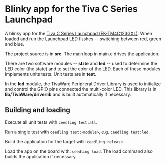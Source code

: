 # Blinky app for the Tiva C Series Launchpad

A blinky app for the [Tiva C Series Launchpad (EK-TM4C123GXL)](http://www.ti.com/ww/en/launchpad/launchpads-connected-ek-tm4c123gxl.html). When loaded and run the Launchpad LED flashes -- switching between red, green and blue.

The project source is in **src**. The main loop in main.c drives the application.

There are two software modules -- **state** and **led** -- used to determine the LED color (the state) and to set the color of the LED. Each of these modules implements units tests. Unit tests are in **test**.

In the **led** module, the TivaWare Peripheral Driver Library is used to initialize and control the GPIO pins connected the multi-color LED. This library is in **lib/TivaWare/driverlib** and is built automatically if necessary.

## Building and loading

Execute all unit tests with `ceedling test:all`.

Run a single test with `ceedling test:<module>`, e.g. `ceedling test:led`.

Build the application for the target with: `ceedling release`.

Load the app on the board with: `ceedling load`. The load command also builds the application if necessary.
